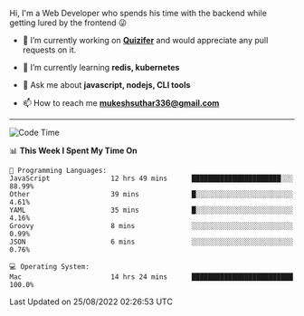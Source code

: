 Hi, I'm a Web Developer who spends his time with the backend while getting lured by the frontend 😜

- 🔭 I’m currently working on **[Quizifer](https://github.com/SutharMukesh/Quizifer/)** and would appreciate any pull requests on it.

- 🌱 I’m currently learning **redis, kubernetes**

- 💬 Ask me about **javascript, nodejs, CLI tools**

- 📫 How to reach me **mukeshsuthar336@gmail.com**

---
<!--START_SECTION:waka-->
![Code Time](http://img.shields.io/badge/Code%20Time-1%2C733%20hrs%204%20mins-blue)

📊 **This Week I Spent My Time On** 

```text
💬 Programming Languages: 
JavaScript               12 hrs 49 mins      ██████████████████████░░░   88.99% 
Other                    39 mins             █░░░░░░░░░░░░░░░░░░░░░░░░   4.61% 
YAML                     35 mins             █░░░░░░░░░░░░░░░░░░░░░░░░   4.16% 
Groovy                   8 mins              ░░░░░░░░░░░░░░░░░░░░░░░░░   0.99% 
JSON                     6 mins              ░░░░░░░░░░░░░░░░░░░░░░░░░   0.76%

💻 Operating System: 
Mac                      14 hrs 24 mins      █████████████████████████   100.0%

```


 Last Updated on 25/08/2022 02:26:53 UTC
<!--END_SECTION:waka-->
